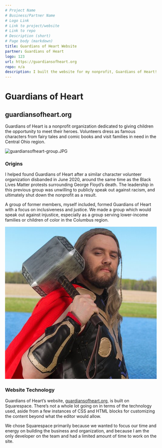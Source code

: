 ```yaml
---
# Project Name
# Business/Partner Name
# Logo Link
# Link to project/website
# Link to repo
# Description (short)
# Page body (markdown)
title: Guardians of Heart Website
partner: Guardians of Heart
logo: 123
url: https://guardiansofheart.org
repo: n/a
description: I built the website for my nonprofit, Guardians of Heart!
---
```


# Guardians of Heart

## guardiansofheart.org

Guardians of Heart is a nonprofit organization dedicated to giving children the opportunity to meet their heroes. Volunteers dress as famous characters from fairy tales and comic books and visit families in need in the Central Ohio region.

![guardiansofheart-group.JPG](./assets/guardiansofheart-group.jpg)

### Origins

I helped found Guardians of Heart after a similar character volunteer organization disbanded in June 2020, around the same time as the Black Lives Matter protests surrounding George Floyd’s death. The leadership in this previous group was unwilling to publicly speak out against racism, and ultimately shut down the nonprofit as a result.

A group of former members, myself included, formed Guardians of Heart with a focus on inclusiveness and justice. We made a group which would speak out against injustice, especially as a group serving lower-income families or children of color in the Columbus region.

![guardiansofheart-thor.JPG](./assets/guardiansofheart-thor.jpg)

### Website Technology

Guardians of Heart’s website, [guardiansofheart.org](https://www.guardiansofheart.org/), is built on Squarespace. There’s not a whole lot going on in terms of the technology used, aside from a few instances of CSS and HTML blocks for customizing the content beyond what the editor would allow.

We chose Squarespace primarily because we wanted to focus our time and energy on building the business and organization, and because I am the only developer on the team and had a limited amount of time to work on the site.
